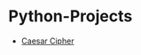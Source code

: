 # Python-Projects

- [Caesar Cipher](https://github.com/JaceJung-dev/Python-Projects/tree/main/Caesar_cipher)